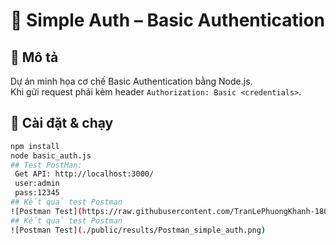 # 🔑 Simple Auth – Basic Authentication

## 📌 Mô tả
Dự án minh họa cơ chế Basic Authentication bằng Node.js.  
Khi gửi request phải kèm header `Authorization: Basic <credentials>`.

## 🚀 Cài đặt & chạy
```bash
npm install
node basic_auth.js
## Test PostMan:
 Get API: http://localhost:3000/ 
 user:admin
 pass:12345
## Kết quả test Postman
![Postman Test](https://raw.githubusercontent.com/TranLePhuongKhanh-1803/simple_auth/09352af306c10dbabc29dd65819b9df2076a250a/public/results/Postman_simple_auth.png)
## Kết quả test Postman
![Postman Test](./public/results/Postman_simple_auth.png)

